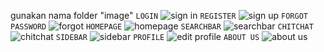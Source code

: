 gunakan nama folder "image"
`LOGIN`
![sign in](https://github.com/LordForLW/mopro-ta-matkul/assets/89882028/68b906f9-83f8-416a-8948-88198cfb7604)
`REGISTER`
![sign up](https://github.com/LordForLW/mopro-ta-matkul/assets/89882028/0d63321d-f64c-4d7a-954b-46a87f90d775)
`FORGOT PASSWORD`
![forgot](https://github.com/LordForLW/mopro-ta-matkul/assets/89882028/1f446bae-3586-450e-b1ff-30356a68c6d6)
`HOMEPAGE`
![homepage](https://github.com/LordForLW/mopro-ta-matkul/assets/89882028/9525a108-5c3c-4bc2-a47e-9c4db046c3fc)
`SEARCHBAR`
![searchbar](https://github.com/LordForLW/mopro-ta-matkul/assets/89882028/b5af8951-c944-49cd-a500-175bf6ba0cc0)
`CHITCHAT`
![chitchat](https://github.com/LordForLW/mopro-ta-matkul/assets/89882028/2c4752a3-850a-4b7e-9af5-4158d1463e90)
`SIDEBAR`
![sidebar](https://github.com/LordForLW/mopro-ta-matkul/assets/89882028/054a2f9a-4d99-4400-9899-64cff5fe6fdf)
`PROFILE`
![edit profile](https://github.com/LordForLW/mopro-ta-matkul/assets/89882028/a8baeb8e-7ef6-4470-906e-c89e0c281e8a)
`ABOUT US`
![about us](https://github.com/LordForLW/mopro-ta-matkul/assets/89882028/f20ea2de-2fab-4908-b65c-01162e1566e9)
